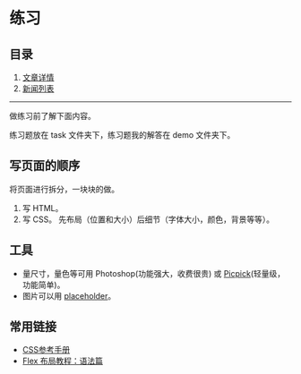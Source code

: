 # 练习
## 目录
1. [文章详情](task/01-article-detail)
1. [新闻列表](task/02-news-list)

***

做练习前了解下面内容。

练习题放在 task 文件夹下，练习题我的解答在 demo 文件夹下。

## 写页面的顺序
将页面进行拆分，一块块的做。

1. 写 HTML。
1. 写 CSS。 先布局（位置和大小）后细节（字体大小，颜色，背景等等）。

## 工具
* 量尺寸，量色等可用 Photoshop(功能强大，收费很贵) 或 [Picpick](http://www.picpick.org/en/)(轻量级，功能简单)。
* 图片可以用 [placeholder](https://placeholder.com/)。

## 常用链接
* [CSS参考手册](http://css.doyoe.com/)
* [Flex 布局教程：语法篇](http://www.ruanyifeng.com/blog/2015/07/flex-grammar.html)